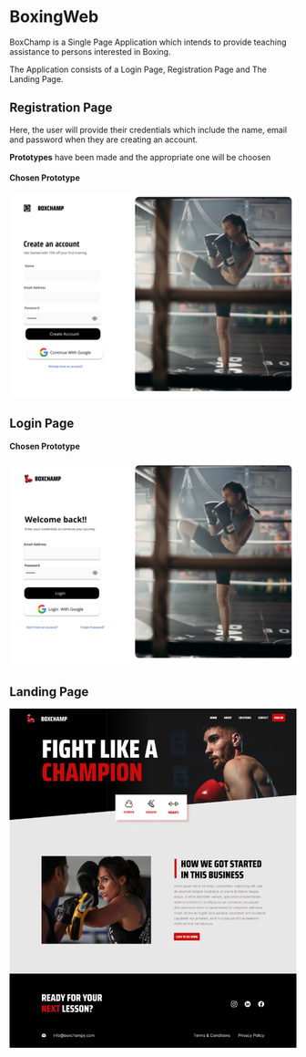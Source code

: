 # BoxingWeb
BoxChamp is a Single Page Application which intends to provide teaching assistance to persons interested in Boxing.

The Application consists of a Login Page, Registration Page and The Landing Page.

## Registration Page

Here, the user will provide their credentials which include the name, email and password  when they are creating an account.

**Prototypes** have been made and the appropriate one will be choosen

#### Chosen Prototype
![First SignUp Page](/boxing_ui/boxing_frontend/public/Desktop%20-%201Register1.jpg)



## Login Page

#### Chosen Prototype
![Login Page](/boxing_ui/public/Desktop%20-%202Login%20Page.png)


## Landing Page
![Landing Page](/boxing_ui/public/Desktop%20-%201LandingPage.jpg)
